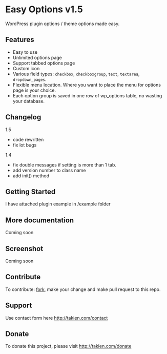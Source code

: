 Easy Options v1.5
=====================

WordPress plugin options / theme options made easy. 

## Features

* Easy to use
* Unlimited options page
* Support tabbed options page
* Custom icon
* Various field types: `checkbox`, `checkboxgroup`, `text`, `textarea`, `dropdown_pages`.
* Flexible menu location. Where you want to place the menu for options page is your choice.
* Each option group is saved in one row of wp_options table, no wasting your database.

## Changelog

1.5

* code rewritten
* fix lot bugs

1.4
* fix double messages if setting is more than 1 tab.
* add version number to class name
* add init() method

## Getting Started

I have attached plugin example in /example folder

## More documentation
Coming soon

## Screenshot
Coming soon

## Contribute
To contribute: [fork](https://github.com/takien/Easy-Options/fork), make your change and make pull request to this repo.

## Support
Use contact form here http://takien.com/contact

## Donate
To donate this project, please visit http://takien.com/donate

